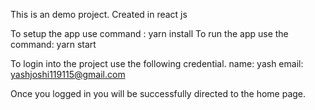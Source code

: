This is an demo project. Created in react js

To setup the app use command : yarn install
To run the app use the command: yarn start

To login into the project use the following credential.
name: yash
email: yashjoshi119115@gmail.com

Once you logged in you will be successfully directed to the home page.



